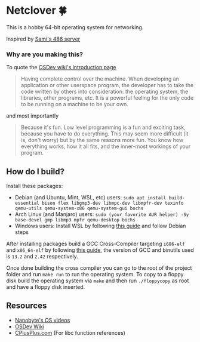 # Netclover 🍀

This is a hobby 64-bit operating system for networking.

Inspired by [Sami's 486 server](http://486servu.dy.fi/index_en.htm)

### Why are you making this?

To quote the [OSDev wiki's introduction page](https://wiki.osdev.org/Introduction#Why_develop_an_OS.3F)

> Having complete control over the machine. When developing an application or other userspace program, the developer has to take the code written by others into consideration: the operating system, the libraries, other programs, etc. It is a powerful feeling for the only code to be running on a machine to be your own.

and most importantly

>Because it's fun. Low level programming is a fun and exciting task, because you have to do everything. This may seem more difficult (it is, don't worry) but by the same reasons more fun. You know how everything works, how it all fits, and the inner-most workings of your program.

## How do I build?

Install these packages:
- Debian (and Ubuntu, Mint, WSL, etc) users: `sudo apt install build-essential bison flex libgmp3-dev libmpc-dev libmpfr-dev texinfo qemu-utils qemu-system-x86 qemu-system-gui bochs`
- Arch Linux (and Manjaro) users: `sudo (your favorite AUR helper) -Sy base-devel gmp libmp3 mpfr qemu-desktop bochs`
- Windows users: Install WSL by following [this guide](https://learn.microsoft.com/en-us/windows/wsl/install) and follow Debian steps

After installing packages build a GCC Cross-Compiler targeting `i686-elf` and `x86_64-elf` by following [this guide](https://wiki.osdev.org/GCC_Cross-Compiler), the version of GCC and binutils used is `13.2` and `2.42` respectively.

Once done building the cross compiler you can go to the root of the project folder and run `make run` to run the operating system.
To copy to a floppy disk build the operating system via `make` and then run `./floppycopy` as root and have a floppy disk inserted.

## Resources
- [Nanobyte's OS videos](https://www.youtube.com/playlist?list=PLFjM7v6KGMpiH2G-kT781ByCNC_0pKpPN)
- [OSDev Wiki](https://wiki.osdev.org/Main_Page)
- [CPlusPlus.com](https://cplusplus.com/reference/) (For libc function references)